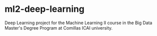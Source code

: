 # ml2-deep-learning
Deep Learning project for the Machine Learning II course in the Big Data Master's Degree Program at Comillas ICAI university.
